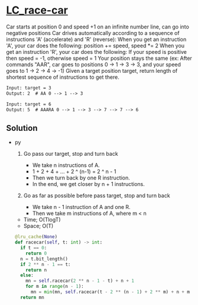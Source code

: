 # [LC_race-car](https://leetcode.com/problems/race-car)

Car starts at position 0 and speed +1 on an infinite number line, can go into negative positions
Car drives automatically according to a sequence of instructions 'A' (accelerate) and 'R' (reverse):
When you get an instruction 'A', your car does the following:
  position += speed, speed *= 2
When you get an instruction 'R', your car does the following:
  If your speed is positive then speed = -1, otherwise speed = 1
Your position stays the same
(ex: After commands "AAR", car goes to positions 0 -> 1 -> 3 -> 3, and your speed goes to 1 -> 2 -> 4 -> -1)
Given a target position target, return length of shortest sequence of instructions to get there.

```txt
Input: target = 3
Output: 2  # AA 0 --> 1 --> 3

Input: target = 6
Output: 5  # AAARA 0 --> 1 --> 3 --> 7 --> 7 --> 6
```

## Solution

* py
  1. Go pass our target, stop and turn back
      * We take n instructions of A.
      * 1 + 2 + 4 + ... + 2 ^ (n-1) = 2 ^ n - 1
      * Then we turn back by one R instruction.
      * In the end, we get closer by n + 1 instructions.

  2. Go as far as possible before pass target, stop and turn back
      * We take n - 1 instruction of A and one R.
      * Then we take m instructions of A, where m < n

  * Time; O(TlogT)
  * Space; O(T)

  ```py
  @lru_cache(None)
  def racecar(self, t: int) -> int:
    if t == 0:
      return 0
    n = t.bit_length()
    if 2 ** n - 1 == t:
      return n
    else:
      mn = self.racecar(2 ** n - 1 - t) + n + 1
      for m in range(n - 1):
        mn = min(mn, self.racecar(t - 2 ** (n - 1) + 2 ** m) + n + m + 1)
    return mn
  ```
